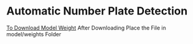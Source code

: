 # Automatic Number Plate Detection
<a href= "https://drive.google.com/file/d/1vXjIoRWY0aIpYfhj3TnPUGdmJoHnWaOc/edit">To Download Model Weight</a>
After Downloading Place the File in model/weights Folder

